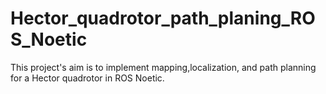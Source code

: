 # Hector_quadrotor_path_planing_ROS_Noetic


This project's aim is to implement mapping,localization, and path planning for a Hector quadrotor in ROS Noetic.

